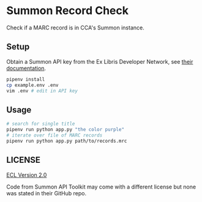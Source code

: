 # Summon Record Check

Check if a MARC record is in CCA's Summon instance.

## Setup

Obtain a Summon API key from the Ex Libris Developer Network, see [their documentation](https://knowledge.exlibrisgroup.com/Summon/Product_Documentation/Configuring_The_Summon_Service/Configurations_Outside_of_the_Summon_Administration_Console/Summon%3A_Using_the_Summon_API).

```sh
pipenv install
cp example.env .env
vim .env # edit in API key
```

## Usage

```sh
# search for single title
pipenv run python app.py "the color purple"
# iterate over file of MARC records
pipenv run python app.py path/to/records.mrc
```

## LICENSE

[ECL Version 2.0](https://opensource.org/licenses/ECL-2.0)

Code from Summon API Toolkit may come with a different license but none was stated in their GitHub repo.
